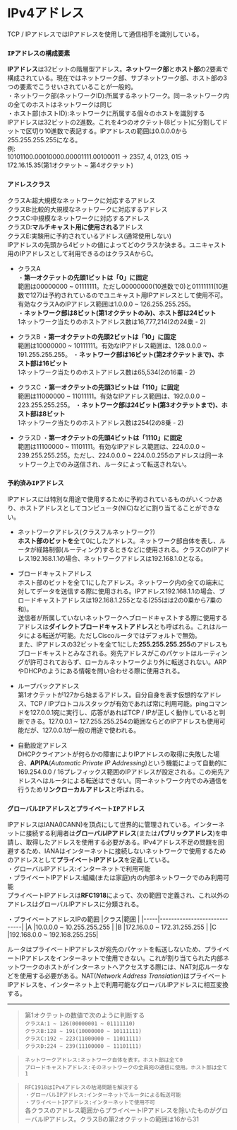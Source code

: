 # IPv4アドレス
TCP / IPアドレスではIPアドレスを使用して通信相手を識別している。

### `IPアドレスの構成要素`
**IPアドレス**は32ビットの階層型アドレス。**ネットワーク部**と**ホスト部**の2要素で構成されている。現在ではネットワーク部、サブネットワーク部、ホスト部の3つの要素でこうせいされていることが一般的。  
・ネットワーク部(ネットワークID):所属するネットワーク。同一ネットワーク内の全てのホストはネットワークは同じ  
・ホスト部(ホストID):ネットワークに所属する個々のホストを識別する  
IPアドレスは32ビットの2進数。これを4つのオクテット(8ビット)に分割してドットで区切り10進数で表記する。IPアドレスの範囲は0.0.0.0から255.255.255.255になる。  
例:  
10101100.00010000.00001111.00100011 → 2357, 4, 0123, 015 → 172.16.15.35(第1オクテット ~ 第4オクテット)

### `アドレスクラス`
クラスA:超大規模なネットワークに対応するアドレス  
クラスB:比較的大規模なネットワークに対応するアドレス  
クラスC:中規模なネットワークに対応するアドレス  
クラスD:**マルチキャスト用に使用される**アドレス  
クラスE:実験用に予約されているアドレス(通常使用しない)  
IPアドレスの先頭から4ビットの値によってどのクラスか決まる。ユニキャスト用のIPアドレスとして利用できるのはクラスAからC。
- クラスA  
・**第一オクテットの先頭1ビットは「0」に固定**  
範囲は00000000 ~ 01111111。ただし00000000(10進数で0)と01111111(10進数で127)は予約されているのでユニキャスト用IPアドレスとして使用不可。有効なクラスAのIPアドレス範囲は1.0.0.0 ~ 126.255.255.255。  
・**ネットワーク部は8ビット(第1オクテットのみ)、ホスト部は24ビット**  
1ネットワーク当たりのホストアドレス数は16,777,214(2の24乗 - 2)

- クラスB
・**第一オクテットの先頭2ビットは「10」に固定**  
範囲は10000000 ~ 10111111。有効なIPアドレス範囲は、128.0.0.0 ~ 191.255.255.255。
・**ネットワーク部は16ビット(第2オクテットまで)、ホスト部は16ビット**  
1ネットワーク当たりのホストアドレス数は65,534(2の16乗 - 2)

- クラスC
・**第一オクテットの先頭3ビットは「110」に固定**  
範囲は11000000 ~ 11011111。有効なIPアドレス範囲は、192.0.0.0 ~ 223.255.255.255。
・**ネットワーク部は24ビット(第3オクテットまで)、ホスト部は8ビット**  
1ネットワーク当たりのホストアドレス数は254(2の8乗 - 2)

- クラスD
・**第一オクテットの先頭4ビットは「1110」に固定**  
範囲は11100000 ~ 11101111。有効なIPアドレス範囲は、224.0.0.0 ~ 239.255.255.255。ただし、224.0.0.0 ~ 224.0.0.255のアドレスは同一ネットワーク上でのみ送信され、ルータによって転送されない。


### `予約済みIPアドレス`
IPアドレスには特別な用途で使用するために予約されているものがいくつかあり、ホストアドレスとしてコンピュータ(NIC)などに割り当てることができない。

- ネットワークアドレス(クラスフルネットワーク?)  
**ホスト部のビットを**全て0にしたアドレス。ネットワーク部自体を表し、ルータが経路制御(ルーティング)するときなどに使用される。クラスCのIPアドレス192.168.1.1の場合、ネットワークアドレスは192.168.1.0となる。

- ブロードキャストアドレス  
ホスト部のビットを全て1にしたアドレス。ネットワーク内の全ての端末に対してデータを送信する際に使用される。IPアドレス192.168.1.1の場合、ブロードキャストアドレスは192.168.1.255となる(255はは2の0乗から7乗の和)。  
送信者が所属していないネットワークへブロードキャストする際に使用するアドレスは**ダイレクトブロードキャストアドレス**とも呼ばれる。これはルータによる転送が可能。ただしCiscoルータではデフォルトで無効。  
また、IPアドレスの32ビットを全て1にした**255.255.255.255**のアドレスもブロードキャストとみなされる。宛先アドレスがこのパケットはルーティングが許可されておらず、ローカルネットワークより外に転送されない。ARPやDHCPのようにある情報を問い合わせる際に使用される。

- ループバックアドレス  
第1オクテットが127から始まるアドレス。自分自身を表す仮想的なアドレス、TCP / IPプロトコルスタックが有効であれば常に利用可能。pingコマンドを127.0.0.1宛に実行し、応答があればTCP / IPが正しく動作していると判断できる。127.0.0.1 ~ 127.255.255.254の範囲ならどのIPアドレスも使用可能だが、127.0.0.1が一般の用途で使われる。

- 自動設定アドレス  
DHCPクライアントが何らかの障害によりIPアドレスの取得に失敗した場合、**APIPA**(*Automatic Private IP Addressing*)という機能によって自動的に169.254.0.0 / 16プレフィックス範囲のIPアドレスが設定される。この宛先アドレスへはルータによる転送はできない。同一ネットワーク内でのみ通信を行うため**リンクローカルアドレス**と呼ばれる。

### `グローバルIPアドレスとプライベートIPアドレス`
IPアドレスはIANA(ICANN)を頂点にして世界的に管理されている。インターネットに接続する利用者は**グローバルIPアドレス**(または**パブリックアドレス**)を申請し、取得したアドレスを使用する必要がある。IPv4アドレス不足の問題を回避するため、IANAはインターネットに接続しないネットワークで使用するためのアドレスとして**プライベートIPアドレス**を定義している。  
・グローバルIPアドレス:インターネットで利用可能  
・プライベートIPアドレス:組織(または家庭)内の内部ネットワークでのみ利用可能  
プライベートIPアドレスは**RFC1918**によって、次の範囲で定義され、これ以外のアドレスはグローバルIPアドレスに分類される。

・プライベートアドレスIPの範囲
|クラス|範囲                          |
|-----|-----------------------------|
|A    |10.0.0.0 ~ 10.255.255.255    |
|B    |172.16.0.0 ~ 172.31.255.255  |
|C    |192.168.0.0 ~ 192.168.255.255|

ルータはプライベートIPアドレスが宛先のパケットを転送しないため、プライベートIPアドレスをインターネットで使用できない。これが割り当てられた内部ネットワークのホストがインターネットへアクセスする際には、NAT対応ルータなどを使用する必要がある。NAT(*Network Address Translation*)はプライベートIPアドレスを、インターネット上で利用可能なグローバルIPアドレスに相互変換する。

---
> 第1オクテットの数値で次のように判断する  
> `クラスA:1 ~ 126(00000001 ~ 01111110)`  
> `クラスB:128 ~ 191(10000000 ~ 10111111)`  
> `クラスC:192 ~ 223(11000000 ~ 11011111)`  
> `クラスD:224 ~ 239(11100000 ~ 11101111)`

> `ネットワークアドレス:ネットワーク自体を表す。ホスト部は全て0`  
> `ブロードキャストアドレス:そのネットワークの全員宛の通信に使用。ホスト部は全て1`

> `RFC1918はIPv4アドレスの枯渇問題を解決する`  
> `・グローバルIPアドレス:インターネットでルータによる転送可能`  
> `・プライベートIPアドレス:インターネットで使用不可`  
> 各クラスのアドレス範囲からプライベートIPアドレスを除いたものがグローバルIPアドレス。クラスBの第2オクテットの範囲は16から31  
